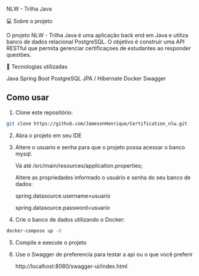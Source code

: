 NLW - Trilha Java

💻 Sobre o projeto

O projeto NLW - Trilha Java é uma aplicação back end em Java e utiliza banco de dados relacional PostgreSQL. O objetivo é construir uma API RESTful que permita gerenciar certificaçoes de estudantes ao responder questões.



🔧 Tecnologias utilizadas

Java 
Spring Boot
PostgreSQL
JPA / Hibernate
Docker
Swagger

## Como usar

1. Clone este repositório:

```bash
git clone https://github.com/JamesonHenrique/Certification_nlw.git
```

2. Abra o projeto em seu IDE
   
3. Altere o usuario e senha para que o projeto possa acessar o banco mysql.

      Vá até /src/main/resources/application.properties;

      Altere as propriedades informado o usuário e senha do seu banco de dados:
   

      spring.datasource.username=usuario

      spring.datasource.password=usuario
4. Crie o banco de dados utilizando o Docker:
```bash
docker-compose up -d
```

5. Compile e execute o projeto

6. Use o Swagger de preferencia para testar a api ou o que você preferir
   
      http://localhost:8080/swagger-ui/index.html
